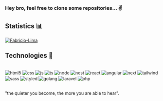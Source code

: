### Hey bro, feel free to clone some repositories... ✌️

## Statistics 📊
<!--[![Fabricio-Lima](https://github-readme-stats.vercel.app/api?username=Fabricio-Lima&theme=radical&show_icons=true)](https://github.com/Fabricio-Lima/)-->
[![Fabricio-Lima](https://github-readme-stats.vercel.app/api/top-langs/?username=Fabricio-Lima&hide=html&layout=compact&theme=radical)](https://github.com/Fabricio-Lima/)

## Technologies 🚀

<div style="display: inline_block"><br/>
   <img align="center" alt="html5" src="https://img.shields.io/badge/HTML-E54B25?style=for-the-badge&logo=html5&logoColor=white">
   <img align="center" alt="css" src="https://img.shields.io/badge/CSS3-1572B6?style=for-the-badge&logo=css3&logoColor=white">
   <img align="center" alt="js" src="https://img.shields.io/badge/JavaScript-F7DF1E?style=for-the-badge&logo=javascript&logoColor=black">
   <img align="center" alt="ts" src="https://img.shields.io/badge/TypeScript-007ACC?style=for-the-badge&logo=typescript&logoColor=white">
   <img align="center" alt="node" src="https://img.shields.io/badge/Node.js-43853D?style=for-the-badge&logo=node.js&logoColor=white">
   <img align="center" alt="nest" src="https://img.shields.io/badge/NestJS-FFF?style=for-the-badge&logo=nestjs&logoColor=EA2845">
   <img align="center" alt="react" src="https://img.shields.io/badge/React-20232A?style=for-the-badge&logo=react&logoColor=61DAFB">
   <img align="center" alt="angular" src="https://img.shields.io/badge/Angular-DD0031?style=for-the-badge&logo=angular&logoColor=white">
   <img align="center" alt="next" src="https://img.shields.io/badge/Next.js-00000F?style=for-the-badge&logo=next.js&logoColor=white">
   <img align="center" alt="tailwind" src="https://img.shields.io/badge/Tailwind_CSS-38B2AC?style=for-the-badge&logo=tailwind-css&logoColor=white">
   <img align="center" alt="sass" src="https://img.shields.io/badge/Sass-CC6699?style=for-the-badge&logo=sass&logoColor=white">
   <img align="center" alt="styled" src="https://img.shields.io/badge/styled--components-DB7093?style=for-the-badge&logo=styled-components&logoColor=white">
   <img align="center" alt="golang" src="https://img.shields.io/badge/GoLang-00AED9?style=for-the-badge&logo=go&logoColor=white">
   <img align="center" alt="laravel" src="https://img.shields.io/badge/Laravel-f5382e?style=for-the-badge&logo=laravel&logoColor=white">
   <img align="center" alt="php" src="https://img.shields.io/badge/PHP-a8c7fa?style=for-the-badge&logo=php&logoColor=black">
</div><br/>

"the quieter you become, the more you are able to hear".








